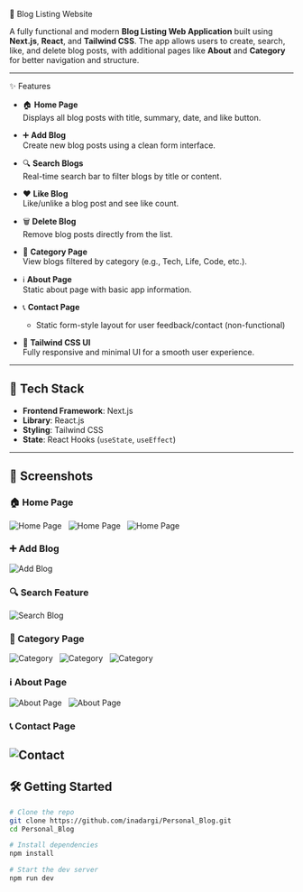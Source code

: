  📝 Blog Listing Website

A fully functional and modern **Blog Listing Web Application** built using **Next.js**, **React**, and **Tailwind CSS**. The app allows users to create, search, like, and delete blog posts, with additional pages like **About** and **Category** for better navigation and structure.

---

 ✨ Features

- 🏠 **Home Page**  
  Displays all blog posts with title, summary, date, and like button.

- ➕ **Add Blog**  
  Create new blog posts using a clean form interface.

- 🔍 **Search Blogs**  
  Real-time search bar to filter blogs by title or content.

- ❤️ **Like Blog**  
  Like/unlike a blog post and see like count.

- 🗑️ **Delete Blog**  
  Remove blog posts directly from the list.

- 📂 **Category Page**  
  View blogs filtered by category (e.g., Tech, Life, Code, etc.).

- ℹ️ **About Page**  
  Static about page with basic app information.


- 📞 **Contact Page**
  - Static form-style layout for user feedback/contact (non-functional)



- 🎨 **Tailwind CSS UI**  
  Fully responsive and minimal UI for a smooth user experience.

---

## 🚀 Tech Stack

- **Frontend Framework**: Next.js
- **Library**: React.js
- **Styling**: Tailwind CSS
- **State**: React Hooks (`useState`, `useEffect`)


---

## 📸 Screenshots


### 🏠 Home Page
![Home Page](./Images/Home1.png)
&nbsp;
![Home Page](./Images/Home2.png)
&nbsp;
![Home Page](./Images/Home3.png)
&nbsp;
&nbsp;
### ➕ Add Blog
![Add Blog](./Images/Create.png)
&nbsp;
&nbsp;
### 🔍 Search Feature
![Search Blog](./Images/Search.png)
&nbsp;
&nbsp;
### 📂 Category Page
![Category](./Images/Category1.png)
&nbsp;
![Category](./Images/Category2.png)
&nbsp;
![Category](./Images/Category3.png)
&nbsp;
&nbsp;
### ℹ️ About Page
![About Page](./Images/About1.png)
&nbsp;
![About Page](./Images/About2.png)
&nbsp;
&nbsp;
### 📞 Contact Page
![Contact](./Images/Contact.png)
&nbsp;
---

## 🛠️ Getting Started

```bash
# Clone the repo
git clone https://github.com/inadargi/Personal_Blog.git
cd Personal_Blog

# Install dependencies
npm install

# Start the dev server
npm run dev
